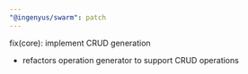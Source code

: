 ```yaml
---
"@ingenyus/swarm": patch
---
```


fix(core): implement CRUD generation

- refactors operation generator to support CRUD operations
